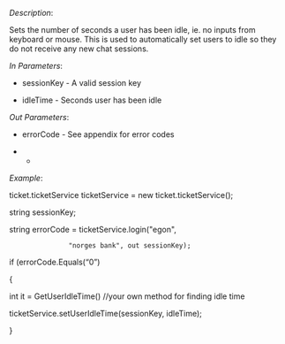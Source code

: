 <properties date="2016-06-24"
SortOrder="178"
/>

*Description*:                                                    

Sets the number of seconds a user has been idle, ie. no inputs from keyboard or mouse. This is used to automatically set users to idle so they do not receive any new chat sessions.

                  

*In Parameters*:

* sessionKey      - A valid session key

* idleTime          - Seconds user has been idle

 

*Out Parameters*:

* errorCode  - See appendix for error codes

* *

*Example*:

ticket.ticketService ticketService = new ticket.ticketService();

 

string sessionKey;

string errorCode = ticketService.login("egon",

                   "norges bank", out sessionKey);

 

if (errorCode.Equals(“0”)

{

  int it = GetUserIdleTime() //your own method for finding idle time

  ticketService.setUserIdleTime(sessionKey, idleTime);

}
